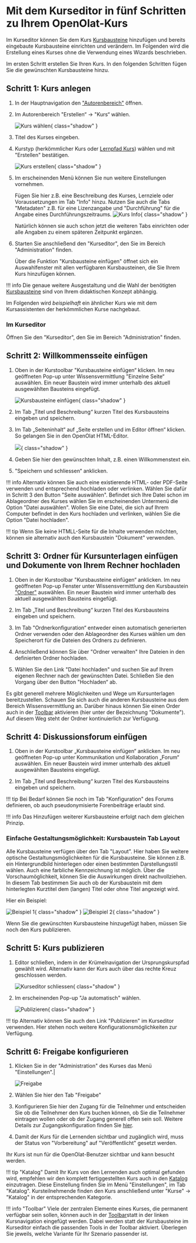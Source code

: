 # Mit dem Kurseditor in fünf Schritten zu Ihrem OpenOlat-Kurs

Im Kurseditor können Sie dem Kurs [Kursbausteine](../course_elements/index.de.md) hinzufügen und bereits eingebaute
Kursbausteine einrichten und verändern. Im Folgenden wird die Erstellung eines
Kurses ohne die Verwendung eines Wizards beschrieben.

Im ersten Schritt erstellen Sie Ihren Kurs. In den folgenden Schritten fügen Sie die gewünschten Kursbausteine hinzu.

## Schritt 1: Kurs anlegen  
  
1. In der Hauptnavigation den ["Autorenbereich"](../authoring/index.de.md) öffnen. 
  
2. Im Autorenbereich "Erstellen“ → "Kurs“ wählen. 
    
    ![Kurs wählen](assets/create_course_16_DE.png){ class="shadow" }

3. Titel des Kurses eingeben.

4. Kurstyp (herkömmlicher Kurs oder [Lernpfad Kurs](Learning_path_course.de.md)) wählen und mit "Erstellen" bestätigen.  
    
    ![Kurs erstellen](assets/course_create_wizard_DE.jpg){ class="shadow" }

5. Im erscheinenden Menü können Sie nun weitere Einstellungen vornehmen.

    Fügen Sie hier z.B. eine Beschreibung des Kurses, Lernziele oder Voraussetzungen im Tab "Info" hinzu. Nutzen Sie auch die Tabs "Metadaten" z.B. für eine Lizenzangabe und "Durchführung" für die Angabe eines Durchführungszeitraums.
    ![Kurs Info](assets/course_settings_info_DE.jpg){ class="shadow" }  

    Natürlich können sie auch schon jetzt die weiteren Tabs einrichten oder alle Angaben zu einem späteren Zeitpunkt ergänzen.

6. Starten Sie anschließend den "Kurseditor", den Sie im Bereich "Administration" finden.

    Über die Funktion "Kursbausteine einfügen" öffnet sich ein Auswahlfenster mit allen verfügbaren Kursbausteinen, die Sie Ihrem Kurs hinzufügen können.  
  
!!! info 
    Die genaue weitere Ausgestaltung und die Wahl der benötigten [Kursbausteine](../course_elements/index.de.mdl) sind von Ihrem didaktischen Konzept abhängig.

Im Folgenden wird _beispielhaft_ ein ähnlicher Kurs wie mit dem Kursassistenten der herkömmlichen Kurse nachgebaut.

### Im Kurseditor

Öffnen Sie den "Kurseditor", den Sie im Bereich "Administration" finden.

## Schritt 2: Willkommensseite einfügen  

1. Oben in der Kurstoolbar "Kursbausteine einfügen“ klicken. Im neu geöffneten Pop-up unter Wissensvermittlung "Einzelne Seite“ auswählen. Ein neuer Baustein wird immer unterhalb des aktuell ausgewählten Bausteins eingefügt.

    ![Kursbausteine einfügen](assets/insert_course_elements16_DE.png){ class="shadow" }    
  
2. Im Tab „Titel und Beschreibung“ kurzen Titel des Kursbausteins eingeben und speichern.  

3. Im Tab „Seiteninhalt“ auf „Seite erstellen und im Editor öffnen“ klicken. So gelangen Sie in den OpenOlat HTML-Editor.

    ![](assets/single_page_content_DE.png){ class="shadow" } 
  
4. Geben Sie hier den gewünschten Inhalt, z.B. einen Willkommenstext ein.  

5. "Speichern und schliessen“ anklicken.  
  
!!! info
    Alternativ können Sie auch eine existierende HTML- oder PDF-Seite verwenden und entsprechend hochladen oder verlinken. Wählen Sie dafür in Schritt 3 den Button "Seite auswählen". Befindet sich Ihre Datei schon im Ablageordner des Kurses wählen Sie im erscheinenden Untermenü die Option "Datei auswählen". Wollen Sie eine Datei, die sich auf Ihrem Computer befindet in den Kurs hochladen und verlinken, wählen Sie die Option "Datei hochladen".

!!! tip
    Wenn Sie keine HTMLL-Seite für die Inhalte verwenden möchten, können sie alternativ auch den Kursbaustein "Dokument" verwenden.

## Schritt 3: Ordner für Kursunterlagen einfügen und Dokumente von Ihrem Rechner hochladen  
  
1. Oben in der Kurstoolbar "Kursbausteine einfügen“ anklicken. Im neu geöffneten Pop-up Fenster unter Wissensvermittlung den Kursbaustein ["Ordner"](../course_elements/Course_Element_Folder.de.md) auswählen. Ein neuer Baustein wird immer unterhalb des aktuell ausgewählten Bausteins eingefügt.  

2. Im Tab „Titel und Beschreibung“ kurzen Titel des Kursbausteins eingeben und speichern.  

3. Im Tab "Ordnerkonfiguration“ entweder einen automatisch generierten Ordner verwenden oder den Ablageordner des Kurses wählen um den Speicherort für die Dateien des Ordners zu definieren.  

4. Anschließend können Sie über "Ordner verwalten" Ihre Dateien in den definierten Ordner hochladen.  

5. Wählen Sie den Link "Datei hochladen" und suchen Sie auf Ihrem eigenen Rechner nach der gewünschten Datei. Schließen Sie den Vorgang über den Button "Hochladen“ ab.  
  
Es gibt generell mehrere Möglichkeiten und Wege um Kursunterlagen bereitzustellen. Schauen Sie sich auch die anderen Kursbausteine aus dem Bereich Wissensvermittlung an. Darüber hinaus können Sie einen Order auch in der [Toolbar](../course_operation/Using_Additional_Course_Features.de.md) aktivieren (hier unter der Bezeichnung "Dokumente"). Auf diesem Weg steht der Ordner kontinuierlich zur Verfügung.

## Schritt 4: Diskussionsforum einfügen  

1. Oben in der Kurstoolbar „Kursbausteine einfügen“ anklicken. Im neu geöffneten Pop-up unter Kommunikation und Kollaboration „Forum“ auswählen. Ein neuer Baustein wird immer unterhalb des aktuell ausgewählten Bausteins eingefügt.  

2. Im Tab „Titel und Beschreibung“ kurzen Titel des Kursbausteins eingeben und speichern.  
  
!!! tip
    Bei Bedarf können Sie noch im Tab "Konfiguration" des Forums definieren, ob auch pseudonymisierte Forenbeiträge erlaubt sind.

!!! info
    Das Hinzufügen weiterer Kursbausteine erfolgt nach dem gleichen Prinzip.

### Einfache Gestaltungsmöglichkeit: Kursbaustein Tab Layout

Alle Kursbausteine verfügen über den Tab "Layout". Hier haben Sie weitere optische Gestaltungsmöglichkeiten für die Kursbausteine. Sie können z.B. ein Hintergrundbild hinterlegen oder einen bestimmten Darstellungsstil wählen. Auch eine farbliche Kennzeichnung ist möglich. Über die Vorschaumöglichkeit, können Sie die Auswirkungen direkt nachvollziehen. In diesem Tab bestimmen Sie auch ob der Kursbaustein mit dem hinterlegten Kurztitel dem (langen) Titel oder ohne Titel angezeigt wird. 

Hier ein Beispiel:

![Beispiel 1](assets/tab_layout_1_DE.png){ class="shadow" } 
![Beispiel 2](assets/tab_layout_2_DE.png){ class="shadow" } 

Wenn Sie die gewünschten Kursbausteine hinzugefügt haben, müssen Sie noch den Kurs publizieren.

## Schritt 5: Kurs publizieren  

1. Editor schließen, indem in der Krümelnavigation der Ursprungskurspfad gewählt wird. Alternativ kann der Kurs auch über das rechte Kreuz geschlossen werden.

    ![Kurseditor schliessen](assets/close_course_editor_DE.png){ class="shadow" }   
  
2. Im erscheinenden Pop-up "Ja automatisch" wählen.

    ![Publizieren](assets/publish_DE.jpg){ class="shadow" }   
  
!!! tip
    Alternativ können Sie auch den Link "Publizieren" im Kurseditor verwenden. Hier stehen noch weitere Konfigurationsmöglichkeiten zur Verfügung.

## Schritt 6: Freigabe konfigurieren

1. Klicken Sie in der "Administration" des Kurses das Menü "Einstellungen".|

    ![Freigabe](assets/tab_share_DE.png)  
  
2. Wählen Sie hier den Tab "Freigabe" 

3. Konfigurieren Sie hier den Zugang für die Teilnehmer und entscheiden Sie ob die Teilnehmer den Kurs buchen können, ob Sie die Teilnehmer eintragen wollen oder ob der Zugang generell offen sein soll. Weitere Details zur Zugangskonfiguration finden Sie [hier](Access_configuration.de.md).  

4. Damit der Kurs für die Lernenden sichtbar und zugänglich wird, muss der Status von "Vorbereitung" auf "Veröffentlicht" gesetzt werden.  
  
Ihr Kurs ist nun für die OpenOlat-Benutzer sichtbar und kann besucht werden.

!!! tip "Katalog"
    Damit Ihr Kurs von den Lernenden auch optimal gefunden wird, empfehlen wir den komplett fertiggestellten Kurs auch in den [Katalog](../catalog/index.de.md) einzutragen. Diese Einstellung finden Sie im Menü "Einstellungen", im Tab "Katalog". Kursteilnehmende finden den Kurs anschließend unter "Kurse" → "Katalog" in der entsprechenden Kategorie.

!!! info "Toolbar"
    Viele der zentralen Elemente eines Kurses, die permanent verfügbar sein sollen, können auch in der [Toolbar](../course_operation/Using_Additional_Course_Features.de.md)statt in der linken Kursnavigation eingefügt werden. Dabei werden statt der Kursbausteine im Kurseditor einfach die passenden Tools in der Toolbar aktiviert. Überlegen Sie jeweils, welche Variante für Ihr Szenario passender ist.